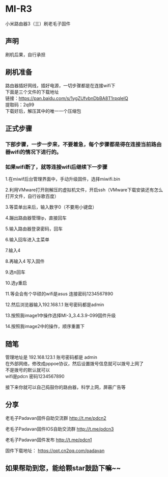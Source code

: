 # MI-R3
小米路由器3（三）刷老毛子固件

## 声明 
刷机后果，自行承担

## 刷机准备 
路由器插好网线，插好电源，一切步骤都是在连接wifi下 <br>
下面是三个文件的下载地址<br>
链接：https://pan.baidu.com/s/1ygZUfvbnDbBA8T1rpqlelQ<br>
提取码：2q99<br>
下载好后，解压其中的唯一一个压缩包

## 正式步骤
### 下部步骤，一步一步来，不要着急，每个步骤都是得在连接当前路由器wifi的情况下进行的。
### 如果wifi断了，就等连接wifi后继续下一步骤
1.在miwif后台管理界面中，手动升级固件，选择miwifi.bin

2.利用VMware打开刚解压的虚拟机文件，开启ssh（VMware下载安装还有怎么打开文件，自行谷歌百度）

3.等菜单出来后，输入数字0（不要用小键盘）

4.蹦出路由器管理ip，直接回车

5.输入路由器登录密码，回车

6.输入回车进入主菜单

7.输入4

8.再输入4 写入固件

9.选n回车

10.选y重启

11.等会会有个华硕的wifi是asus 连接密码1234567890

12.然后浏览器输入192.168.1.1 账号密码都是admin

13.按照我image1中操作选择MI-3_3.4.3.9-099固件升级

14.按照我image2中的操作，顺序重置下

## 随笔
管理地址是 192.168.123.1 账号密码都是 admin<br>
在外部网络，修改成pppoe协议，然后设置拨号信息就可以拨号上网了<br>
不是拨号的默认就可以<br>
wifi是pdcn 密码1234567890

接下来你就可以自己捣鼓你的路由器，科学上网，屏蔽广告等

## 分享
老毛子Padavan固件自助交流群
http://t.me/pdcn2

老毛子Padavan固件IOS自助交流群
http://t.me/pdcn3

老毛子Padavan固件发布
http://t.me/pdcn1

固件下载地址：
https://opt.cn2qq.com/padavan

## 如果帮助到您，能给颗star鼓励下嘛~~
